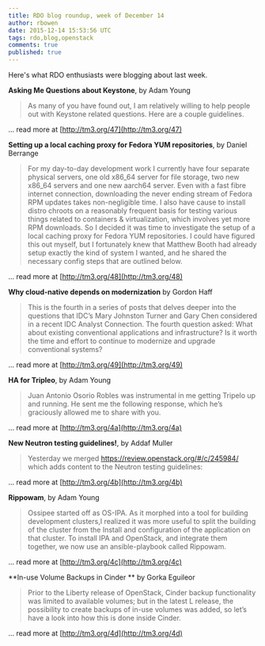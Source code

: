 ```yaml
---
title: RDO blog roundup, week of December 14
author: rbowen
date: 2015-12-14 15:53:56 UTC
tags: rdo,blog,openstack
comments: true
published: true
---
```


Here's what RDO enthusiasts were blogging about last week.

**Asking Me Questions about Keystone**, by Adam Young

> As many of you have found out, I am relatively willing to help people out with Keystone related questions. Here are a couple guidelines.

... read more at [http://tm3.org/47](http://tm3.org/47)

**Setting up a local caching proxy for Fedora YUM repositories**, by Daniel Berrange

> For my day-to-day development work I currently have four separate physical servers, one old x86_64 server for file storage, two new x86_64 servers and one new aarch64 server. Even with a fast fibre internet connection, downloading the never ending stream of Fedora RPM updates takes non-negligible time. I also have cause to install distro chroots on a reasonably frequent basis for testing various things related to containers & virtualization, which involves yet more RPM downloads. So I decided it was time to investigate the setup of a local caching proxy for Fedora YUM repositories. I could have figured this out myself, but I fortunately knew that Matthew Booth had already setup exactly the kind of system I wanted, and he shared the necessary config steps that are outlined below.

... read more at [http://tm3.org/48](http://tm3.org/48)

**Why cloud-native depends on modernization** by Gordon Haff

> This is the fourth in a series of posts that delves deeper into the questions that IDC’s Mary Johnston Turner and Gary Chen considered in a recent IDC Analyst Connection. The fourth question asked: What about existing conventional applications and infrastructure? Is it worth the time and effort to continue to modernize and upgrade conventional systems?

... read more at [http://tm3.org/49](http://tm3.org/49)

**HA for Tripleo**, by Adam Young

> Juan Antonio Osorio Robles was instrumental in me getting Tripelo up and running. He sent me the following response, which he’s graciously allowed me to share with you.

... read more at [http://tm3.org/4a](http://tm3.org/4a)

**New Neutron testing guidelines!**, by Addaf Muller

> Yesterday we merged https://review.openstack.org/#/c/245984/ which adds content to the Neutron testing guidelines:

... read more at [http://tm3.org/4b](http://tm3.org/4b)

**Rippowam**, by Adam Young

> Ossipee started off as OS-IPA. As it morphed into a tool for building development clusters,I realized it was more useful to split the building of the cluster from the Install and configuration of the application on that cluster. To install IPA and OpenStack, and integrate them together, we now use an ansible-playbook called Rippowam.

... read more at [http://tm3.org/4c](http://tm3.org/4c)

**In-use Volume Backups in Cinder ** by Gorka Eguileor

> Prior to the Liberty release of OpenStack, Cinder backup functionality was limited to available volumes; but in the latest L release, the possibility to create backups of in-use volumes was added, so let’s have a look into how this is done inside Cinder.

... read more at [http://tm3.org/4d](http://tm3.org/4d)


